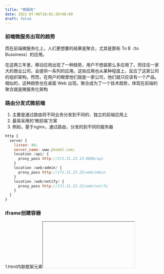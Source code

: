 ```yaml
---
title: "微服务"
date: 2021-07-06T10:01:26+08:00
draft: false
---
```


### 前端微服务出现的趋势
而在前端微服务化上，人们更想要的结果是聚合，尤其是那些 To B（to Bussiness）的应用。

在这两三年里，移动应用出现了一种趋势，用户不想装那么多应用了。而往往一家大的商业公司，会提供一系列的应用。这些应用也从某种程度上，反应了这家公司的组织架构。然而，在用户的眼里他们就是一家公司，他们就只应该有一个产品。相似的，这种趋势也在桌面 Web 出现。聚合成为了一个技术趋势，体现在前端的聚合就是微服务化架构
### 路由分发式微前端
1. 主要是通过路由将不同业务分发到不同的、独立的前端应用上
2. 最易采用的‘微前端’方案
3. 例如，基于nginx，通过路由，分发的到不同的服务器
```javascript
http {
  server {
    listen: 80;
    server_name: www.phodal.com;
    location /api/ {
      proxy_pass http://172.31.23.13:8080/api
    }
    location /web/admin/ {
      proxy_pass http://172.31.23.25/web/admin
    }
    location /web/notify/ {
      proxy_pass http://172.31.23.22/web/notify
    }
  }
}
```
### iframe创建容器
1.html内联框架元素<iframe>表示嵌套的正在浏览的上下午呢，能有效的将另一个html页面嵌入当前页面
2. 采用iframe需要两点要求：无seo支持，拥有相应的应用管理机制

### 自制框架兼容应用
1. 在页面合适的地方引入或创建DOM
2. 用户操作时，加载对应的应用，并能卸载应用
（Single-SPA 已经拥有了大部分框架的启动和卸载处理）

### 组合式集成：将应用微件化
1. 组合式集成，即通过软件工程的方式在构建前、构建时、构建后等步骤中，对应用进行进一步拆分，并重新组合
（独立仓储，独立开发，构建时整体打包，合并应用）

### 纯Web Components技术构建
### 结合Web Components构建

### 微服务的难点
1. 微服务的难点是需要考虑多个模块之间如何调用的问题，以及鉴权、日志、甚至加入网关层
2. 微前端应用在运行时是一个整体，需要聚合，甚至还需要交互、通信